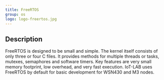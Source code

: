 ```yaml
---
title: FreeRTOS
group: os
logo: logo-freertos.jpg
---
```


## Description

FreeRTOS is designed to be small and simple. The kernel itself consists of only
three or four C files. It provides methods for multiple threads or tasks,
mutexes, semaphores and software timers. Key features are very small memory
footprint, low overhead, and very fast execution. IoT-LAB uses FreeRTOS by
default for basic development for WSN430 and M3 nodes.
